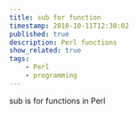 ```yaml
---
title: sub for function
timestamp: 2010-10-11T12:30:02
published: true
description: Perl functions
show_related: true
tags:
    - Perl
    - programming
---
```


sub is for functions in  Perl
